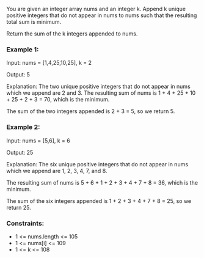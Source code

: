 You are given an integer array nums and an integer k. Append k unique positive integers that do not appear in nums to nums such that the resulting total sum is minimum.

Return the sum of the k integers appended to nums.

### Example 1:

Input: nums = [1,4,25,10,25], k = 2

Output: 5

Explanation: The two unique positive integers that do not appear in nums which we append are 2 and 3.
The resulting sum of nums is 1 + 4 + 25 + 10 + 25 + 2 + 3 = 70, which is the minimum.

The sum of the two integers appended is 2 + 3 = 5, so we return 5.

### Example 2:

Input: nums = [5,6], k = 6

Output: 25

Explanation: The six unique positive integers that do not appear in nums which we append are 1, 2, 3, 4, 7, and 8.

The resulting sum of nums is 5 + 6 + 1 + 2 + 3 + 4 + 7 + 8 = 36, which is the minimum.

The sum of the six integers appended is 1 + 2 + 3 + 4 + 7 + 8 = 25, so we return 25.

### Constraints:

-   1 <= nums.length <= 105
-   1 <= nums[i] <= 109
-   1 <= k <= 108
